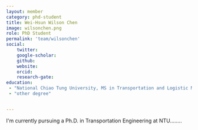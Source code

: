 ```yaml
---
layout: member
category: phd-student
title: Wei-Hsun Wilson Chen
image: wilsonchen.png
role: PhD Student
permalink: 'team/wilsonchen'
social:
    twitter: 
    google-scholar:
    github: 
    website: 
    orcid: 
    research-gate: 
education:
 - "National Chiao Tung University, MS in Transportation and Logistic Management"
 - "other degree"


---
```


I'm currently pursuing a Ph.D. in Transportation Engineering at NTU........
